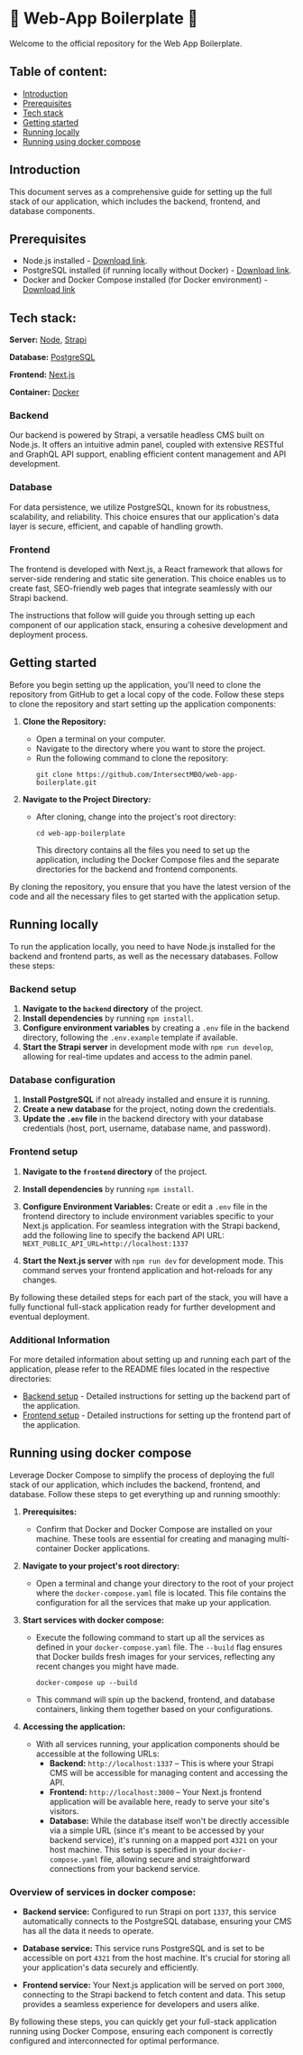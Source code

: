 # 🚀 Web-App Boilerplate 🚀

Welcome to the official repository for the Web App Boilerplate.

## Table of content:

- [Introduction](#introduction)
- [Prerequisites](#prerequisites)
- [Tech stack](#tech-stack)
- [Getting started](#getting-started)
- [Running locally](#running-locally)
- [Running using docker compose](#running-using-docker-compose)

## Introduction

This document serves as a comprehensive guide for setting up the full stack of our application, which includes the backend, frontend, and database components.

## Prerequisites

- Node.js installed - [Download link](https://nodejs.org/en/download/).
- PostgreSQL installed (if running locally without Docker) - [Download link](https://www.postgresql.org/).
- Docker and Docker Compose installed (for Docker environment) - [Download link](https://docs.docker.com/get-started/)

## Tech stack:

**Server:** [Node](https://nodejs.org/en/about/), [Strapi](https://docs.strapi.io/developer-docs/latest/getting-started/introduction.html)

**Database:** [PostgreSQL](https://www.postgresql.org/)

**Frontend:** [Next.js](https://nextjs.org/)

**Container:** [Docker](https://docs.docker.com/get-started/)

### Backend

Our backend is powered by Strapi, a versatile headless CMS built on Node.js. It offers an intuitive admin panel, coupled with extensive RESTful and GraphQL API support, enabling efficient content management and API development.

### Database

For data persistence, we utilize PostgreSQL, known for its robustness, scalability, and reliability. This choice ensures that our application's data layer is secure, efficient, and capable of handling growth.

### Frontend

The frontend is developed with Next.js, a React framework that allows for server-side rendering and static site generation. This choice enables us to create fast, SEO-friendly web pages that integrate seamlessly with our Strapi backend.

The instructions that follow will guide you through setting up each component of our application stack, ensuring a cohesive development and deployment process.

## Getting started

Before you begin setting up the application, you'll need to clone the repository from GitHub to get a local copy of the code. Follow these steps to clone the repository and start setting up the application components:

1. **Clone the Repository:**

   - Open a terminal on your computer.
   - Navigate to the directory where you want to store the project.
   - Run the following command to clone the repository:
     ```
     git clone https://github.com/IntersectMBO/web-app-boilerplate.git
     ```

2. **Navigate to the Project Directory:**
   - After cloning, change into the project's root directory:
     ```
     cd web-app-boilerplate
     ```
     This directory contains all the files you need to set up the application, including the Docker Compose files and the separate directories for the backend and frontend components.

By cloning the repository, you ensure that you have the latest version of the code and all the necessary files to get started with the application setup.

## Running locally

To run the application locally, you need to have Node.js installed for the backend and frontend parts, as well as the necessary databases. Follow these steps:

### Backend setup

1. **Navigate to the `backend` directory** of the project.
2. **Install dependencies** by running `npm install`.
3. **Configure environment variables** by creating a `.env` file in the backend directory, following the `.env.example` template if available.
4. **Start the Strapi server** in development mode with `npm run develop`, allowing for real-time updates and access to the admin panel.

### Database configuration

1. **Install PostgreSQL** if not already installed and ensure it is running.
2. **Create a new database** for the project, noting down the credentials.
3. **Update the `.env` file** in the backend directory with your database credentials (host, port, username, database name, and password).

### Frontend setup

1. **Navigate to the `frontend` directory** of the project.
2. **Install dependencies** by running `npm install`.
3. **Configure Environment Variables:** Create or edit a `.env` file in the frontend directory to include environment variables specific to your Next.js application. For seamless integration with the Strapi backend, add the following line to specify the backend API URL: `NEXT_PUBLIC_API_URL=http://localhost:1337`

4. **Start the Next.js server** with `npm run dev` for development mode. This command serves your frontend application and hot-reloads for any changes.

By following these detailed steps for each part of the stack, you will have a fully functional full-stack application ready for further development and eventual deployment.

### Additional Information

For more detailed information about setting up and running each part of the application, please refer to the README files located in the respective directories:

- [Backend setup](./backend/README.md) - Detailed instructions for setting up the backend part of the application.
- [Frontend setup](./frontend/README.md) - Detailed instructions for setting up the frontend part of the application.

## Running using docker compose

Leverage Docker Compose to simplify the process of deploying the full stack of our application, which includes the backend, frontend, and database. Follow these steps to get everything up and running smoothly:

1. **Prerequisites:**

   - Confirm that Docker and Docker Compose are installed on your machine. These tools are essential for creating and managing multi-container Docker applications.

2. **Navigate to your project's root directory:**

   - Open a terminal and change your directory to the root of your project where the `docker-compose.yaml` file is located. This file contains the configuration for all the services that make up your application.

3. **Start services with docker compose:**

   - Execute the following command to start up all the services as defined in your `docker-compose.yaml` file. The `--build` flag ensures that Docker builds fresh images for your services, reflecting any recent changes you might have made.
     ```
     docker-compose up --build
     ```
   - This command will spin up the backend, frontend, and database containers, linking them together based on your configurations.

4. **Accessing the application:**
   - With all services running, your application components should be accessible at the following URLs:
     - **Backend:** `http://localhost:1337` – This is where your Strapi CMS will be accessible for managing content and accessing the API.
     - **Frontend:** `http://localhost:3000` – Your Next.js frontend application will be available here, ready to serve your site's visitors.
     - **Database:** While the database itself won't be directly accessible via a simple URL (since it's meant to be accessed by your backend service), it's running on a mapped port `4321` on your host machine. This setup is specified in your `docker-compose.yaml` file, allowing secure and straightforward connections from your backend service.

### Overview of services in docker compose:

- **Backend service:** Configured to run Strapi on port `1337`, this service automatically connects to the PostgreSQL database, ensuring your CMS has all the data it needs to operate.

- **Database service:** This service runs PostgreSQL and is set to be accessible on port `4321` from the host machine. It's crucial for storing all your application's data securely and efficiently.

- **Frontend service:** Your Next.js application will be served on port `3000`, connecting to the Strapi backend to fetch content and data. This setup provides a seamless experience for developers and users alike.

By following these steps, you can quickly get your full-stack application running using Docker Compose, ensuring each component is correctly configured and interconnected for optimal performance.
